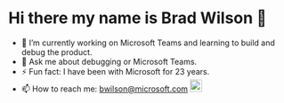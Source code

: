 # Hi there my name is Brad Wilson 👋

- 🔭 I’m currently working on Microsoft Teams and learning to build and debug the product.
- 💬 Ask me about debugging or Microsoft Teams.
- ⚡ Fun fact: I have been with Microsoft for 23 years.
- 📫 How to reach me: bwilson@microsoft.com <a href="https://www.linkedin.com/in/ncbwilson" target="blank"><img src="https://content.linkedin.com/content/dam/me/brand/en-us/brand-home/logos/In-Blue-Logo.png.original.png" alt="bwilson" width="22px" /></a>
